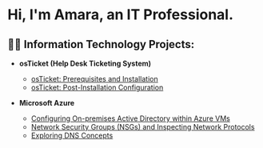 <h1>Hi, I'm Amara, an IT Professional.

<h2>👨‍💻 Information Technology Projects:</h2>

- <b>osTicket (Help Desk Ticketing System)</b>
  - [osTicket: Prerequisites and Installation](https://github.com/amaraphi/osticket-prereq)
  - [osTicket: Post-Installation Configuration](https://github.com/amaraphi/post-install-config)
  
- <b>Microsoft Azure</b>
  - [Configuring On-premises Active Directory within Azure VMs](https://github.com/amaraphi/configure-ad)
  - [Network Security Groups (NSGs) and Inspecting Network Protocols](https://github.com/amaraphi/azure-network-protocols)
  - [Exploring DNS Concepts](https://github.com/amaraphi/dns-ad)
